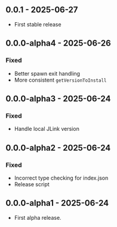 ## 0.0.1 - 2025-06-27

-   First stable release

## 0.0.0-alpha4 - 2025-06-26

### Fixed

-   Better spawn exit handling
-   More consistent `getVersionToInstall`

## 0.0.0-alpha3 - 2025-06-24

### Fixed

-   Handle local JLink version

## 0.0.0-alpha2 - 2025-06-24

### Fixed

-   Incorrect type checking for index.json
-   Release script

## 0.0.0-alpha1 - 2025-06-24

-   First alpha release.

